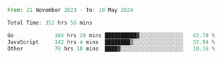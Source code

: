 <!--START_SECTION:waka-->

```rust
From: 21 November 2023 - To: 10 May 2024

Total Time: 352 hrs 56 mins

Go             184 hrs 28 mins ██████████▓░░░░░░░░░░░░░░   42.78 %
JavaScript     142 hrs 4 mins  ████████▒░░░░░░░░░░░░░░░░   32.94 %
Other          78 hrs 18 mins  ████▓░░░░░░░░░░░░░░░░░░░░   18.16 %
```

<!--END_SECTION:waka-->
